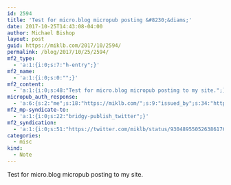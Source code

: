 ```yaml
---
id: 2594
title: 'Test for micro.blog micropub posting &#8230;&diams;'
date: 2017-10-25T14:43:08-04:00
author: Michael Bishop
layout: post
guid: https://miklb.com/2017/10/2594/
permalink: /blog/2017/10/25/2594/
mf2_type:
  - 'a:1:{i:0;s:7:"h-entry";}'
mf2_name:
  - 'a:1:{i:0;s:0:"";}'
mf2_content:
  - 'a:1:{i:0;s:48:"Test for micro.blog micropub posting to my site.";}'
micropub_auth_response:
  - 'a:6:{s:2:"me";s:18:"https://miklb.com/";s:9:"issued_by";s:34:"https://tokens.indieauth.com/token";s:9:"client_id";s:19:"https://micro.blog/";s:9:"issued_at";s:10:"1508173167";s:5:"scope";s:6:"create";s:5:"nonce";s:9:"648757151";}'
mf2_mp-syndicate-to:
  - 'a:1:{i:0;s:22:"bridgy-publish_twitter";}'
mf2_syndication:
  - 'a:1:{i:0;s:51:"https://twitter.com/miklb/status/930489550526386176";}'
categories:
  - misc
kind:
  - Note
---
```

Test for micro.blog micropub posting to my site.